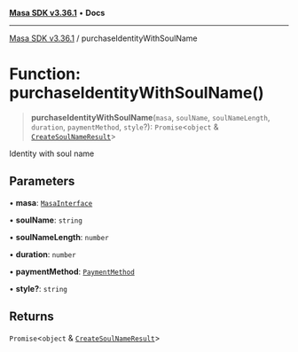 [**Masa SDK v3.36.1**](../README.md) • **Docs**

***

[Masa SDK v3.36.1](../globals.md) / purchaseIdentityWithSoulName

# Function: purchaseIdentityWithSoulName()

> **purchaseIdentityWithSoulName**(`masa`, `soulName`, `soulNameLength`, `duration`, `paymentMethod`, `style`?): `Promise`\<`object` & [`CreateSoulNameResult`](../interfaces/CreateSoulNameResult.md)\>

Identity with soul name

## Parameters

• **masa**: [`MasaInterface`](../interfaces/MasaInterface.md)

• **soulName**: `string`

• **soulNameLength**: `number`

• **duration**: `number`

• **paymentMethod**: [`PaymentMethod`](../type-aliases/PaymentMethod.md)

• **style?**: `string`

## Returns

`Promise`\<`object` & [`CreateSoulNameResult`](../interfaces/CreateSoulNameResult.md)\>
